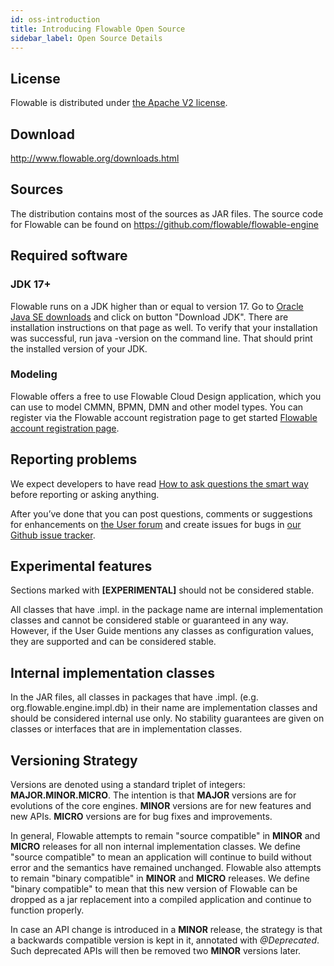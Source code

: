 ```yaml
---
id: oss-introduction
title: Introducing Flowable Open Source
sidebar_label: Open Source Details
---
```


## License

Flowable is distributed under [the Apache V2 license](http://www.apache.org/licenses/LICENSE-2.0.html).

## Download

[<http://www.flowable.org/downloads.html>](http://www.flowable.org/downloads.html)

## Sources

The distribution contains most of the sources as JAR files. The source code for Flowable can be found on
[<https://github.com/flowable/flowable-engine>](https://github.com/flowable/flowable-engine)

## Required software

### JDK 17+

Flowable runs on a JDK higher than or equal to version 17. Go to [Oracle Java SE downloads](http://www.oracle.com/technetwork/java/javase/downloads/index.html) and click on button "Download JDK". There are installation instructions on that page as well. To verify that your installation was successful, run java -version on the command line. That should print the installed version of your JDK.

### Modeling

Flowable offers a free to use Flowable Cloud Design application, which you can use to model CMMN, BPMN, DMN and other model types.
You can register via the Flowable account registration page to get started [Flowable account registration page](https://www.flowable.com/account/open-source).

## Reporting problems

We expect developers to have read [How to ask questions the smart way](http://www.catb.org/~esr/faqs/smart-questions.html) before reporting or asking anything.

After you’ve done that you can post questions, comments or suggestions for enhancements on [the User forum](https://forum.flowable.org) and create issues for bugs in [our Github issue tracker](https://github.com/flowable/flowable-engine/issues).

## Experimental features

Sections marked with **\[EXPERIMENTAL\]** should not be considered stable.

All classes that have .impl. in the package name are internal implementation classes and cannot be considered stable or guaranteed in any way. However, if the User Guide mentions any classes as configuration values, they are supported and can be considered stable.

## Internal implementation classes

In the JAR files, all classes in packages that have .impl. (e.g. org.flowable.engine.impl.db) in their name are implementation classes and should be considered internal use only. No stability guarantees are given on classes or interfaces that are in implementation classes.

## Versioning Strategy

Versions are denoted using a standard triplet of integers: **MAJOR.MINOR.MICRO**. The intention is that **MAJOR** versions are for evolutions of the core engines. **MINOR** versions are for new features and new APIs. **MICRO** versions are for bug fixes and improvements.

In general, Flowable attempts to remain "source compatible" in **MINOR** and **MICRO** releases for all non internal implementation classes. We define "source compatible" to mean an application will continue to build without error and the semantics have remained unchanged. Flowable also attempts to remain "binary compatible" in **MINOR** and **MICRO** releases. We define "binary compatible" to mean that this new version of Flowable can be dropped as a jar replacement into a compiled application and continue to function properly.

In case an API change is introduced in a **MINOR** release, the strategy is that a backwards compatible version is kept in it, annotated with *@Deprecated*. Such deprecated APIs will then be removed two **MINOR** versions later.

